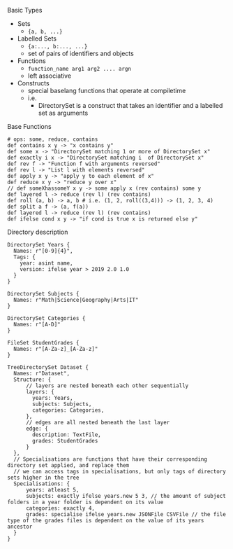 Basic Types
* Sets
    * `{a, b, ...}`
* Labelled Sets
    * `{a:..., b:..., ...}`
    * set of pairs of identifiers and objects
* Functions
    * `function_name arg1 arg2 .... argn`
    * left associative
* Constructs
    * special baselang functions that operate at compiletime
    * i.e.
        * DirectorySet is a construct that takes an identifier and a labelled set as arguments

Base Functions
```
# ops: some, reduce, contains
def contains x y -> "x contains y"
def some x -> "DirectorySet matching 1 or more of DirectorySet x"
def exactly i x -> "DirectorySet matching i  of DirectorySet x"
def rev f -> "Function f with arguments reversed"
def rev l -> "List l with elements reversed"
def apply x y -> "apply y to each element of x"
def reduce x y -> "reduce y over x"
// def someXhassomeY x y -> some apply x (rev contains) some y
def layered l -> reduce (rev l) (rev contains)
def roll (a, b) -> a, b # i.e. (1, 2, roll((3,4))) -> (1, 2, 3, 4)
def split a f -> (a, f(a))
def layered l -> reduce (rev l) (rev contains)
def ifelse cond x y -> "if cond is true x is returned else y"
```
        
Directory description
```
DirectorySet Years {
  Names: r"[0-9]{4}",
  Tags: {
    year: asint name,
    version: ifelse year > 2019 2.0 1.0
  }
}

DirectorySet Subjects {
  Names: r"Math|Science|Geography|Arts|IT"
}

DirectorySet Categories {
  Names: r"[A-D]"
}

FileSet StudentGrades {
  Names: r"[A-Za-z]_[A-Za-z]"
}

TreeDirectorySet Dataset {
  Names: r"Dataset",
  Structure: {
      // layers are nested beneath each other sequentially
      layers: {
        years: Years,
        subjects: Subjects,
        categories: Categories,
      },
      // edges are all nested beneath the last layer
      edge: {
        description: TextFile,
        grades: StudentGrades
      }
  },
  // Specialisations are functions that have their corresponding directory set applied, and replace them
  // we can access tags in specialisations, but only tags of directory sets higher in the tree
  Specialisations: {
      years: atleast 5,
      subjects: exactly ifelse years.new 5 3, // the amount of subject folders in a year folder is dependent on its value
      categories: exactly 4,
      grades: specialise ifelse years.new JSONFile CSVFile // the file type of the grades files is dependent on the value of its years ancestor
  }
}
```
